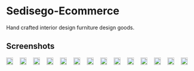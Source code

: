 # Sedisego-Ecommerce

Hand crafted interior design furniture design goods.

## Screenshots

<div style="display:flex;" >
<img src="/screenshots/1.png" width="50%" >
<img src="/screenshots/2.png" width="50%" >
<img src="/screenshots/3.png" width="50%" >
<img src="/screenshots/4.png" width="50%" >
<img src="/screenshots/5.png" width="50%" >
<img src="/screenshots/6.png" width="50%" >
<img src="/screenshots/6.png" width="50%" >
<img src="/screenshots/7.png" width="50%" >
<img src="/screenshots/8.png" width="50%" >
<img src="/screenshots/8.png" width="50%" >
<img src="/screenshots/9.png" width="50%" >
<img src="/screenshots/10.png" width="50%" >
<img src="/screenshots/11.png" width="50%" >
<img src="/screenshots/12.png" width="50%" >

</div>
